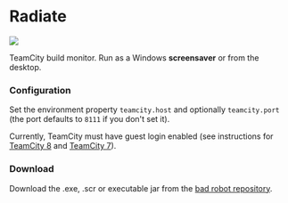 # Radiate
[![](https://travis-ci.org/tobyweston/radiate.png?branch=master)](https://travis-ci.org/tobyweston/radiate)

TeamCity build monitor. Run as a Windows **screensaver** or from the desktop.

### Configuration

Set the environment property `teamcity.host` and optionally `teamcity.port` (the port defaults to `8111` if you don't set it).

Currently, TeamCity must have guest login enabled (see instructions for [TeamCity 8](http://confluence.jetbrains.com/display/TCD8/Enabling+Guest+Login) and [TeamCity 7](http://confluence.jetbrains.com/display/TCD7/Enabling+Guest+Login)).

### Download

Download the .exe, .scr or executable jar from the [bad robot repository](http://robotooling.com/maven/bad/robot/radiate/).
